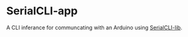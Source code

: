 # SerialCLI-app

A CLI inferance for communcating with an Arduino using [SerialCLI-lib](https://github.com/zam-5/SerialCLI-lib).
